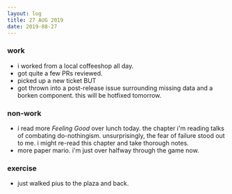 ```yaml
---
layout: log
title: 27 AUG 2019
date: 2019-08-27
---
```


### work

- i worked from a local coffeeshop all day.
- got quite a few PRs reviewed.
- picked up a new ticket BUT
- got thrown into a post-release issue surrounding missing data and a borken component. this will be hotfixed tomorrow.

### non-work

- i read more _Feeling Good_ over lunch today. the chapter i'm reading talks of combating do-nothingism. unsurprisingly, the fear of failure stood out to me. i might re-read this chapter and take thorough notes.
- more paper mario. i'm just over halfway through the game now.

### exercise

- just walked pius to the plaza and back.
